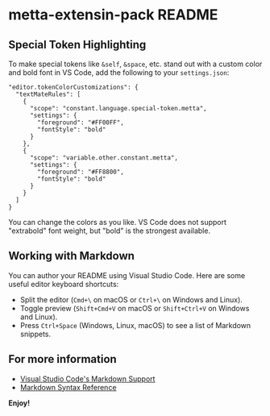 # metta-extensin-pack README

## Special Token Highlighting

To make special tokens like `&self`, `&space`, etc. stand out with a custom color and bold font in VS Code, add the following to your `settings.json`:

```
"editor.tokenColorCustomizations": {
  "textMateRules": [
    {
      "scope": "constant.language.special-token.metta",
      "settings": {
        "foreground": "#FF00FF",
        "fontStyle": "bold"
      }
    },
    {
      "scope": "variable.other.constant.metta",
      "settings": {
        "foreground": "#FF8800",
        "fontStyle": "bold"
      }
    }
  ]
}
```

You can change the colors as you like. VS Code does not support "extrabold" font weight, but "bold" is the strongest available.

## Working with Markdown

You can author your README using Visual Studio Code. Here are some useful editor keyboard shortcuts:

* Split the editor (`Cmd+\` on macOS or `Ctrl+\` on Windows and Linux).
* Toggle preview (`Shift+Cmd+V` on macOS or `Shift+Ctrl+V` on Windows and Linux).
* Press `Ctrl+Space` (Windows, Linux, macOS) to see a list of Markdown snippets.

## For more information

* [Visual Studio Code's Markdown Support](http://code.visualstudio.com/docs/languages/markdown)
* [Markdown Syntax Reference](https://help.github.com/articles/markdown-basics/)

**Enjoy!**
